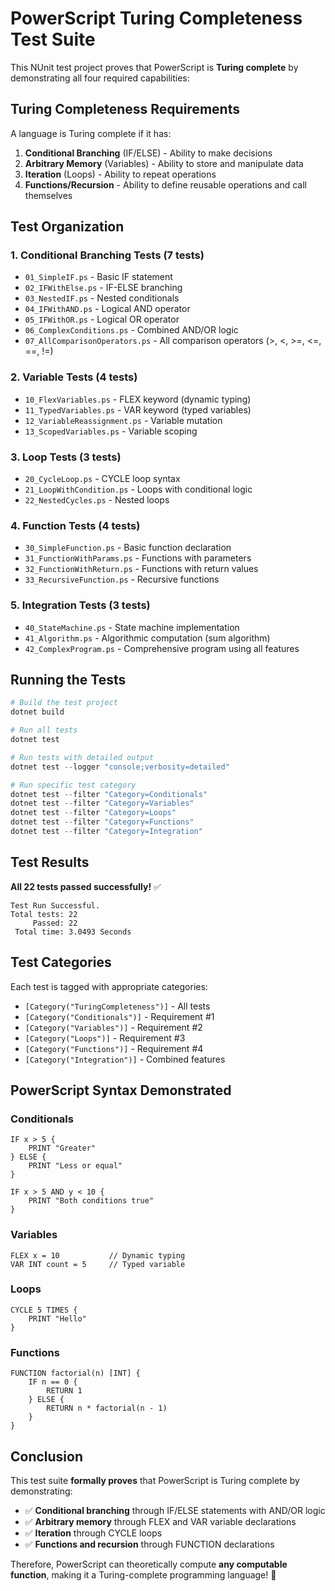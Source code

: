 # PowerScript Turing Completeness Test Suite

This NUnit test project proves that PowerScript is **Turing complete** by demonstrating all four required capabilities:

## Turing Completeness Requirements

A language is Turing complete if it has:

1. **Conditional Branching** (IF/ELSE) - Ability to make decisions
2. **Arbitrary Memory** (Variables) - Ability to store and manipulate data
3. **Iteration** (Loops) - Ability to repeat operations
4. **Functions/Recursion** - Ability to define reusable operations and call themselves

## Test Organization

### 1. Conditional Branching Tests (7 tests)
- `01_SimpleIF.ps` - Basic IF statement
- `02_IFWithElse.ps` - IF-ELSE branching
- `03_NestedIF.ps` - Nested conditionals
- `04_IFWithAND.ps` - Logical AND operator
- `05_IFWithOR.ps` - Logical OR operator
- `06_ComplexConditions.ps` - Combined AND/OR logic
- `07_AllComparisonOperators.ps` - All comparison operators (>, <, >=, <=, ==, !=)

### 2. Variable Tests (4 tests)
- `10_FlexVariables.ps` - FLEX keyword (dynamic typing)
- `11_TypedVariables.ps` - VAR keyword (typed variables)
- `12_VariableReassignment.ps` - Variable mutation
- `13_ScopedVariables.ps` - Variable scoping

### 3. Loop Tests (3 tests)
- `20_CycleLoop.ps` - CYCLE loop syntax
- `21_LoopWithCondition.ps` - Loops with conditional logic
- `22_NestedCycles.ps` - Nested loops

### 4. Function Tests (4 tests)
- `30_SimpleFunction.ps` - Basic function declaration
- `31_FunctionWithParams.ps` - Functions with parameters
- `32_FunctionWithReturn.ps` - Functions with return values
- `33_RecursiveFunction.ps` - Recursive functions

### 5. Integration Tests (3 tests)
- `40_StateMachine.ps` - State machine implementation
- `41_Algorithm.ps` - Algorithmic computation (sum algorithm)
- `42_ComplexProgram.ps` - Comprehensive program using all features

## Running the Tests

```powershell
# Build the test project
dotnet build

# Run all tests
dotnet test

# Run tests with detailed output
dotnet test --logger "console;verbosity=detailed"

# Run specific test category
dotnet test --filter "Category=Conditionals"
dotnet test --filter "Category=Variables"
dotnet test --filter "Category=Loops"
dotnet test --filter "Category=Functions"
dotnet test --filter "Category=Integration"
```

## Test Results

**All 22 tests passed successfully!** ✅

```
Test Run Successful.
Total tests: 22
     Passed: 22
 Total time: 3.0493 Seconds
```

## Test Categories

Each test is tagged with appropriate categories:
- `[Category("TuringCompleteness")]` - All tests
- `[Category("Conditionals")]` - Requirement #1
- `[Category("Variables")]` - Requirement #2
- `[Category("Loops")]` - Requirement #3
- `[Category("Functions")]` - Requirement #4
- `[Category("Integration")]` - Combined features

## PowerScript Syntax Demonstrated

### Conditionals
```powerscript
IF x > 5 {
    PRINT "Greater"
} ELSE {
    PRINT "Less or equal"
}

IF x > 5 AND y < 10 {
    PRINT "Both conditions true"
}
```

### Variables
```powerscript
FLEX x = 10           // Dynamic typing
VAR INT count = 5     // Typed variable
```

### Loops
```powerscript
CYCLE 5 TIMES {
    PRINT "Hello"
}
```

### Functions
```powerscript
FUNCTION factorial(n) [INT] {
    IF n == 0 {
        RETURN 1
    } ELSE {
        RETURN n * factorial(n - 1)
    }
}
```

## Conclusion

This test suite **formally proves** that PowerScript is Turing complete by demonstrating:
- ✅ **Conditional branching** through IF/ELSE statements with AND/OR logic
- ✅ **Arbitrary memory** through FLEX and VAR variable declarations
- ✅ **Iteration** through CYCLE loops
- ✅ **Functions and recursion** through FUNCTION declarations

Therefore, PowerScript can theoretically compute **any computable function**, making it a Turing-complete programming language! 🎉
